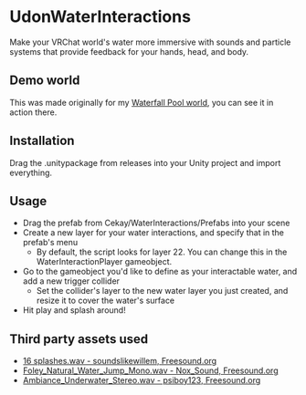 # UdonWaterInteractions

Make your VRChat world's water more immersive with sounds and particle systems that provide feedback for your hands, head, and body.

## Demo world

This was made originally for my [Waterfall Pool world](https://vrchat.com/home/launch?worldId=wrld_b2b5f60e-5162-490f-a7c5-a8fa46ea7dc5), you can see it in action there.

## Installation

Drag the .unitypackage from releases into your Unity project and import everything.

## Usage

- Drag the prefab from Cekay/WaterInteractions/Prefabs into your scene
- Create a new layer for your water interactions, and specify that in the prefab's menu
  - By default, the script looks for layer 22. You can change this in the WaterInteractionPlayer gameobject.
- Go to the gameobject you'd like to define as your interactable water, and add a new trigger collider
  - Set the collider's layer to the new water layer you just created, and resize it to cover the water's surface
- Hit play and splash around!

## Third party assets used

- [16 splashes.wav - soundslikewillem, Freesound.org](https://freesound.org/people/soundslikewillem/sounds/343748/)
- [Foley_Natural_Water_Jump_Mono.wav - Nox_Sound, Freesound.org](https://freesound.org/people/Nox_Sound/sounds/585744/)
- [Ambiance_Underwater_Stereo.wav - psiboy123, Freesound.org](https://freesound.org/people/psiboy123/sounds/448460/)
